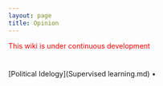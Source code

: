 ```yaml
---
layout: page
title: Opinion 
---
```

<span style="color:red">This wiki is under continuous development </span>
#  



[Political Idelogy](Supervised learning.md) •
